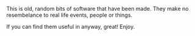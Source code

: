 This is old, random bits of software that have been made.
They make no resembelance to real life events, people or things.

If you can find them useful in anyway, great! Enjoy.

